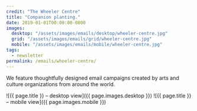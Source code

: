 ```yaml
---
credit: "The Wheeler Centre"
title: "Companion planting."
date: 2019-01-01T00:00:00-0800
images:
  desktop: "/assets/images/emails/desktop/wheeler-centre.jpg"
  grid: "/assets/images/emails/grid/wheeler-centre.jpg"
  mobile: "/assets/images/emails/mobile/wheeler-centre.jpg"
tags:
  - newsletter
permalink: /emails/wheeler-centre/
---
```

We feature thoughtfully designed email campaigns created by arts and culture organizations from around the world.

![{{ page.title }} – desktop view]({{ page.images.desktop }})
![{{ page.title }} – mobile view]({{ page.images.mobile }})
